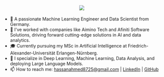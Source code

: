 <h1 align="center">
    <img src="https://readme-typing-svg.herokuapp.com/?font=Righteous&size=35&center=true&vCenter=true&width=500&height=70&duration=4000&lines=Hi+There!;+I'm+Hassan+Ahmed!;" />
</h1>

- 👋 A passionate Machine Learning Engineer and Data Scientist from Germany.
- 🏢 I've worked with companies like Aimino Tech and Afiniti Software Solutions, driving forward cutting-edge solutions in AI and data analytics.
- 🎓 Currently pursuing my MSc in Artificial Intelligence at Friedrich-Alexander-Universität Erlangen-Nürnberg.
- 💼 I specialize in Deep Learning, Machine Learning, Data Analysis, and deploying Large Language Models.
- 📫 How to reach me: hassanahmed8725@gmail.com | [LinkedIn](https://www.linkedin.com/in/hassan-ahmed-554819148/) | [GitHub](https://github.com/Hassan8725)
